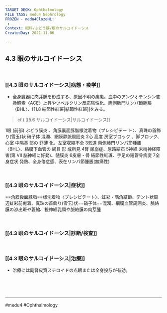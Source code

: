 ```yaml
---
TARGET DECK: Ophthalmology
FILE TAGS: medu4 Nephrology
FROZEN - medu4ClozeHL:
 : 
Context: 眼科/ぶどう膜/眼のサルコイドーシス
CreatedDay: 2021-11-06

---
```


## 4.3 眼のサルコイドーシス

<br>

### [[4.3 眼のサルコイドーシス|病態・疫学]]
* 全身臓器に肉芽腫を形成する、原因不明の疾患。血中のアンジオテンシン変換酵素〈ACE〉上昇やツベルクリン反応陰性化、両側肺門リンパ節腫脹〈BHL〉、[[1.8 結節性紅斑|結節性紅斑]]をみる。
> cf.) [[5.6 サルコイドーシス|サルコイドーシス]]
 
1眼
(前部) ぶどう膜炎 、角膜裏面豚脂様沈着物〈プレシピテー ト〉、真珠の首飾り(雪玉)状 硝子体 混濁、網膜静脈周囲炎
2心
高度 房室ブロック 、脚ブロック、心室 中隔基 部の 菲薄 化、左室収縮不全
3気道
両側肺門リンパ節腫脹 〈BHL〉、粘膜下血管の 網目 形 成所見
4腎
尿崩症、尿路結石
5神経
末梢神経障害(第 VII 脳神経に好発)、髄膜炎
6皮膚・骨
結節性紅斑、手足の短管骨病変
7全身症状
発熱、全身倦怠感、表在リンパ節腫脹(無痛性)


<br>

### [[4.3 眼のサルコイドーシス|症状]]
==角膜後面豚脂==様沈着物〈プレシピテート〉、虹彩・隅角結節、テント状周辺虹彩前癒着、真珠の首飾り(雪玉)状==硝子体==混濁、網膜血管周囲炎、脈絡膜の滲出斑や萎縮、視神経乳頭や脈絡膜の肉芽腫
<!--ID: 1636198864462-->


<br>

### [[4.3 眼のサルコイドーシス|診断/検査]]


<br>

### [[4.3 眼のサルコイドーシス|治療]]
* 治療には副腎皮質ステロイドの点眼または全身投与が有効。

<br><br><br>

---
#medu4 #Ophthalmology 
